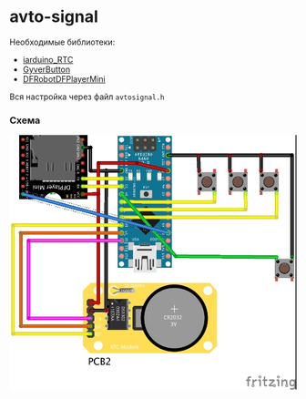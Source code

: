 # avto-signal

Необходимые библиотеки:
- [iarduino_RTC](https://github.com/tremaru/iarduino_RTC.git)
- [GyverButton](https://github.com/AlexGyver/GyverLibs/tree/master/GyverButton)
- [DFRobotDFPlayerMini](https://github.com/DFRobot/DFRobotDFPlayerMini)

Вся настройка через файл `avtosignal.h`

### Схема

![Схема](avto-signal%20view.jpg)
